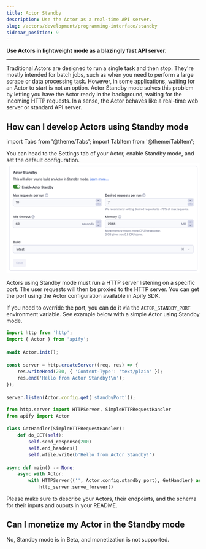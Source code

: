 ```yaml
---
title: Actor Standby
description: Use the Actor as a real-time API server.
slug: /actors/development/programming-interface/standby
sidebar_position: 9
---
```


**Use Actors in lightweight mode as a blazingly fast API server.**

---

Traditional Actors are designed to run a single task and then stop. They're mostly intended for batch jobs, such as when you need to perform a large scrape or data processing task.
However, in some applications, waiting for an Actor to start is not an option. Actor Standby mode solves this problem by letting you have the Actor ready
in the background, waiting for the incoming HTTP requests. In a sense, the Actor behaves like a real-time web server or standard API server.

## How can I develop Actors using Standby mode

import Tabs from '@theme/Tabs';
import TabItem from '@theme/TabItem';

You can head to the Settings tab of your Actor, enable Standby mode, and set the default configuration.
![Standby for creators](./images/standby-creators.png)

Actors using Standby mode must run a HTTP server listening on a specific port. The user requests will then be proxied to the HTTP server.
You can get the port using the Actor configuration available in Apify SDK.

If you need to override the port, you can do it via the `ACTOR_STANDBY_PORT` environment variable.
See example below with a simple Actor using Standby mode.

<Tabs groupId="main">
<TabItem value="JavaScript" label="JavaScript">

```js
import http from 'http';
import { Actor } from 'apify';

await Actor.init();

const server = http.createServer((req, res) => {
    res.writeHead(200, { 'Content-Type': 'text/plain' });
    res.end('Hello from Actor Standby!\n');
});

server.listen(Actor.config.get('standbyPort'));
```

</TabItem>
<TabItem value="Python" label="Python">

```python
from http.server import HTTPServer, SimpleHTTPRequestHandler
from apify import Actor

class GetHandler(SimpleHTTPRequestHandler):
    def do_GET(self):
        self.send_response(200)
        self.end_headers()
        self.wfile.write(b'Hello from Actor Standby!')

async def main() -> None:
    async with Actor:
        with HTTPServer(('', Actor.config.standby_port), GetHandler) as http_server:
            http_server.serve_forever()
```

</TabItem>
</Tabs>

Please make sure to describe your Actors, their endpoints, and the schema for their
inputs and ouputs in your README.

## Can I monetize my Actor in the Standby mode

No, Standby mode is in Beta, and monetization is not supported.
